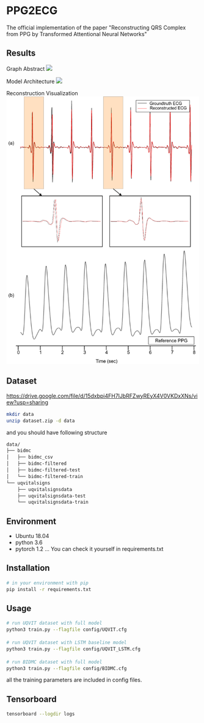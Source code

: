 # PPG2ECG
The official implementation of the paper "Reconstructing QRS Complex from PPG by Transformed Attentional Neural Networks"

## Results
Graph Abstract
![](doc/imgs/chiu1.png)

Model Architecture
![](doc/imgs/chiu2.png)

Reconstruction Visualization
![](doc/imgs/chiu4.png)

## Dataset
https://drive.google.com/file/d/15dxbpi4FH7lJbRFZwyREyX4V0VKDxXNs/view?usp=sharing
```bash
mkdir data
unzip dataset.zip -d data
```
and you should have following structure
```bash
data/
├── bidmc
│   ├── bidmc_csv
│   ├── bidmc-filtered
│   ├── bidmc-filtered-test
│   └── bidmc-filtered-train
└── uqvitalsigns
    ├── uqvitalsignsdata
    ├── uqvitalsignsdata-test
    └── uqvitalsignsdata-train
```

## Environment
- Ubuntu 18.04
- python 3.6
- pytorch 1.2
...
You can check it yourself in requirements.txt

## Installation
```bash
# in your environment with pip
pip install -r requirements.txt
```

## Usage
```bash
# run UQVIT dataset with full model
python3 train.py --flagfile config/UQVIT.cfg

# run UQVIT dataset with LSTM baseline model
python3 train.py --flagfile config/UQVIT_LSTM.cfg

# run BIDMC dataset with full model
python3 train.py --flagfile config/BIDMC.cfg
```
all the training parameters are included in config files.

## Tensorboard
```bash
tensorboard --logdir logs
```
